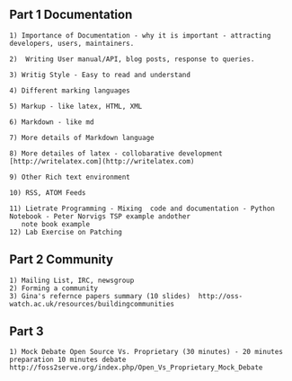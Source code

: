 ## Part 1  Documentation
    1) Importance of Documentation - why it is important - attracting developers, users, maintainers.

    2)  Writing User manual/API, blog posts, response to queries.

    3) Writig Style - Easy to read and understand

    4) Different marking languages

    5) Markup - like latex, HTML, XML

    6) Markdown - like md

    7) More details of Markdown language

    8) More detailes of latex - collobarative development [http://writelatex.com](http://writelatex.com)

    9) Other Rich text environment

    10) RSS, ATOM Feeds

    11) Lietrate Programming - Mixing  code and documentation - Python Notebook - Peter Norvigs TSP example andother
       note book example
    12) Lab Exercise on Patching
## Part 2 Community
    1) Mailing List, IRC, newsgroup
    2) Forming a community
    3) Gina's refernce papers summary (10 slides)  http://oss-watch.ac.uk/resources/buildingcommunities
    
## Part 3
    1) Mock Debate Open Source Vs. Proprietary (30 minutes) - 20 minutes preparation 10 minutes debate
    http://foss2serve.org/index.php/Open_Vs_Proprietary_Mock_Debate
      

  
